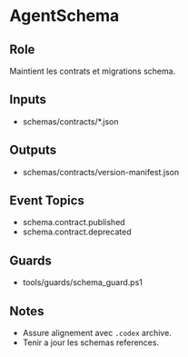 # AgentSchema

## Role
Maintient les contrats et migrations schema.

## Inputs
- schemas/contracts/*.json

## Outputs
- schemas/contracts/version-manifest.json

## Event Topics
- schema.contract.published
- schema.contract.deprecated

## Guards
- tools/guards/schema_guard.ps1

## Notes
- Assure alignement avec `.codex` archive.
- Tenir a jour les schemas references.
